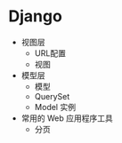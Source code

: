 # Django
 
 
* 视图层
    * URL配置
    * 视图
* 模型层
    * 模型
    * QuerySet
    * Model 实例
* 常用的 Web 应用程序工具
    * 分页
